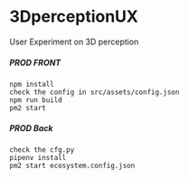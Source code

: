 # 3DperceptionUX
 User Experiment on 3D perception


##### PROD FRONT
```
npm install
check the config in src/assets/config.json 
npm run build
pm2 start
```

##### PROD Back
```
check the cfg.py
pipenv install
pm2 start ecosystem.config.json
```